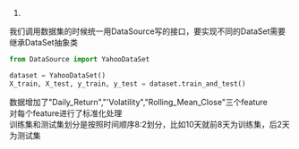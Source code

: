 1.
我们调用数据集的时候统一用DataSource写的接口，要实现不同的DataSet需要继承DataSet抽象类
```python
from DataSource import YahooDataSet

dataset = YahooDataSet()
X_train, X_test, y_train, y_test = dataset.train_and_test()
```
数据增加了"Daily_Return","'Volatility","Rolling_Mean_Close"三个feature  
对每个feature进行了标准化处理  
训练集和测试集划分是按照时间顺序8:2划分，比如10天就前8天为训练集，后2天为测试集